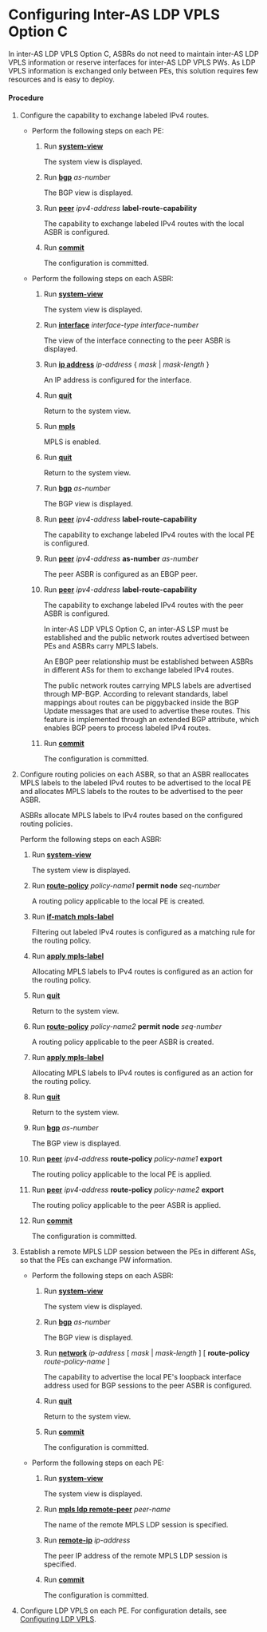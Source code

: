 Configuring Inter-AS LDP VPLS Option C
======================================

In inter-AS LDP VPLS Option C, ASBRs do not need to maintain inter-AS LDP VPLS information or reserve interfaces for inter-AS LDP VPLS PWs. As LDP VPLS information is exchanged only between PEs, this solution requires few resources and is easy to deploy.

#### Procedure

1. Configure the capability to exchange labeled IPv4 routes.
   
   
   * Perform the following steps on each PE:
     1. Run [**system-view**](cmdqueryname=system-view)
        
        The system view is displayed.
     2. Run [**bgp**](cmdqueryname=bgp) *as-number*
        
        The BGP view is displayed.
     3. Run [**peer**](cmdqueryname=peer) *ipv4-address* **label-route-capability**
        
        The capability to exchange labeled IPv4 routes with the local ASBR is configured.
     4. Run [**commit**](cmdqueryname=commit)
        
        The configuration is committed.
   * Perform the following steps on each ASBR:
     1. Run [**system-view**](cmdqueryname=system-view)
        
        The system view is displayed.
     2. Run [**interface**](cmdqueryname=interface) *interface-type* *interface-number*
        
        The view of the interface connecting to the peer ASBR is displayed.
     3. Run [**ip address**](cmdqueryname=ip+address) *ip-address* { *mask* | *mask-length* }
        
        An IP address is configured for the interface.
     4. Run [**quit**](cmdqueryname=quit)
        
        Return to the system view.
     5. Run [**mpls**](cmdqueryname=mpls)
        
        MPLS is enabled.
     6. Run [**quit**](cmdqueryname=quit)
        
        Return to the system view.
     7. Run [**bgp**](cmdqueryname=bgp) *as-number*
        
        The BGP view is displayed.
     8. Run [**peer**](cmdqueryname=peer) *ipv4-address* **label-route-capability**
        
        The capability to exchange labeled IPv4 routes with the local PE is configured.
     9. Run [**peer**](cmdqueryname=peer) *ipv4-address* **as-number** *as-number*
        
        The peer ASBR is configured as an EBGP peer.
     10. Run [**peer**](cmdqueryname=peer) *ipv4-address* **label-route-capability**
         
         The capability to exchange labeled IPv4 routes with the peer ASBR is configured.
         
         In inter-AS LDP VPLS Option C, an inter-AS LSP must be established and the public network routes advertised between PEs and ASBRs carry MPLS labels.
         
         An EBGP peer relationship must be established between ASBRs in different ASs for them to exchange labeled IPv4 routes.
         
         The public network routes carrying MPLS labels are advertised through MP-BGP. According to relevant standards, label mappings about routes can be piggybacked inside the BGP Update messages that are used to advertise these routes. This feature is implemented through an extended BGP attribute, which enables BGP peers to process labeled IPv4 routes.
     11. Run [**commit**](cmdqueryname=commit)
         
         The configuration is committed.
2. Configure routing policies on each ASBR, so that an ASBR reallocates MPLS labels to the labeled IPv4 routes to be advertised to the local PE and allocates MPLS labels to the routes to be advertised to the peer ASBR.
   
   
   
   ASBRs allocate MPLS labels to IPv4 routes based on the configured routing policies.
   
   Perform the following steps on each ASBR:
   
   
   
   1. Run [**system-view**](cmdqueryname=system-view)
      
      
      
      The system view is displayed.
   2. Run [**route-policy**](cmdqueryname=route-policy) *policy-name1* **permit** **node** *seq-number*
      
      
      
      A routing policy applicable to the local PE is created.
   3. Run [**if-match mpls-label**](cmdqueryname=if-match+mpls-label)
      
      
      
      Filtering out labeled IPv4 routes is configured as a matching rule for the routing policy.
   4. Run [**apply mpls-label**](cmdqueryname=apply+mpls-label)
      
      
      
      Allocating MPLS labels to IPv4 routes is configured as an action for the routing policy.
   5. Run [**quit**](cmdqueryname=quit)
      
      
      
      Return to the system view.
   6. Run [**route-policy**](cmdqueryname=route-policy) *policy-name2* **permit** **node** *seq-number*
      
      
      
      A routing policy applicable to the peer ASBR is created.
   7. Run [**apply mpls-label**](cmdqueryname=apply+mpls-label)
      
      
      
      Allocating MPLS labels to IPv4 routes is configured as an action for the routing policy.
   8. Run [**quit**](cmdqueryname=quit)
      
      
      
      Return to the system view.
   9. Run [**bgp**](cmdqueryname=bgp) *as-number*
      
      
      
      The BGP view is displayed.
   10. Run [**peer**](cmdqueryname=peer) *ipv4-address* **route-policy** *policy-name1* **export**
       
       
       
       The routing policy applicable to the local PE is applied.
   11. Run [**peer**](cmdqueryname=peer) *ipv4-address* **route-policy** *policy-name2* **export**
       
       
       
       The routing policy applicable to the peer ASBR is applied.
   12. Run [**commit**](cmdqueryname=commit)
       
       
       
       The configuration is committed.
3. Establish a remote MPLS LDP session between the PEs in different ASs, so that the PEs can exchange PW information.
   
   
   * Perform the following steps on each ASBR:
     1. Run [**system-view**](cmdqueryname=system-view)
        
        The system view is displayed.
     2. Run [**bgp**](cmdqueryname=bgp) *as-number*
        
        The BGP view is displayed.
     3. Run [**network**](cmdqueryname=network) *ip-address* [ *mask* | *mask-length* ] [ **route-policy** *route-policy-name* ]
        
        The capability to advertise the local PE's loopback interface address used for BGP sessions to the peer ASBR is configured.
     4. Run [**quit**](cmdqueryname=quit)
        
        Return to the system view.
     5. Run [**commit**](cmdqueryname=commit)
        
        The configuration is committed.
   * Perform the following steps on each PE:
     1. Run [**system-view**](cmdqueryname=system-view)
        
        The system view is displayed.
     2. Run [**mpls ldp remote-peer**](cmdqueryname=mpls+ldp+remote-peer) *peer-name*
        
        The name of the remote MPLS LDP session is specified.
     3. Run [**remote-ip**](cmdqueryname=remote-ip) *ip-address*
        
        The peer IP address of the remote MPLS LDP session is specified.
     4. Run [**commit**](cmdqueryname=commit)
        
        The configuration is committed.
4. Configure LDP VPLS on each PE. For configuration details, see [Configuring LDP VPLS](dc_vrp_vpls_cfg_5003.html).